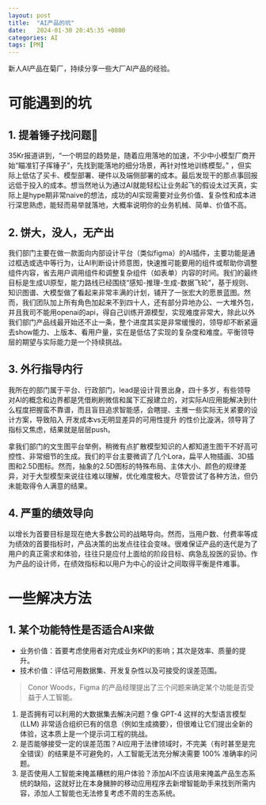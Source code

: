 ```yaml
---
layout: post
title:  "AI产品的坑"
date:   2024-01-30 20:45:35 +0800
categories: AI
tags: [PM]
---
```


新人AI产品在菊厂，持续分享一些大厂AI产品的经验。


# 可能遇到的坑
## 1. 提着锤子找问题🔨
35Kr报道讲到，“一个明显的趋势是，随着应用落地的加速，不少中小模型厂商开始“瞄准钉子挥锤子”，先找到能落地的细分场景，再针对性地训练模型。” ，但实际上低估了买卡、模型部署、硬件以及端侧部署的成本。最后发现干的那点事回报远低于投入的成本。想当然地认为通过AI就能轻松让业务起飞的假设太过天真，实际上是hype期非常naive的想法，成功的AI实现需要对业务价值、复杂性和成本进行深思熟虑，能轻而易举就落地，大概率说明你的业务机械、简单、价值不高。


## 2. 饼大，没人，无产出
我们部门主要在做一款面向内部设计平台（类似figma）的AI插件，主要功能是通过框选或选中等行为，让AI判断设计师意图，快速推可能要用的组件或帮助你调整组件内容，省去用户调用组件和调整复杂组件（如表单）内容的时间。我们的最终目标是生成UI原型，能力路线已经围绕“感知-推理-生成-数据飞轮”，基于规则、知识图谱、大模型做了看起来非常丰满的计划，铺开了一张宏大的愿景蓝图。然而，我们团队加上所有角色加起来不到四十人，还有部分异地办公、一大堆外包，并且我司不能用openai的api，得自己训练开源模型，实现难度非常大，除此以外我们部门产品线最开始还不止一条，整个进度其实是非常缓慢的，领导却不断紧逼去show能力、上版本、看用户量，实在是低估了实现的复杂度和难度。平衡领导层的期望与实际能力是一个持续挑战。


## 3. 外行指导内行
我所在的部门属于平台、行政部门，lead是设计背景出身，四十多岁，有些领导对AI的概念和边界都是凭借刷刷微信和属下汇报建立的，对实际AI应用能解决到什么程度把握蛮不靠谱，而且盲目追求智能感，会瞎提、主推一些实际无关紧要的设计方案，导致陷入 开发成本vs无明显差异的可用性提升 的性价比漩涡，领导背了指标又焦虑，结果就是层层push。

拿我们部门的文生图平台举例，稍微有点扩散模型知识的人都知道生图干不好高可控性、非常细节的生成。我们的平台主要微调了几个Lora，扁平人物插画、3D插图和2.5D图标。然而，抽象的2.5D图标的特殊布局、主体大小、颜色的规律差异，对于大型模型来说往往难以理解，优化难度极大。尽管尝试了各种方法，但仍未能取得令人满意的结果。

## 4. 严重的绩效导向 
以增长为首要目标是现在绝大多数公司的战略导向。然而，当用户数、付费率等成为绩效的首要指标时，产品决策的出发点往往会变味。很难保证产品的迭代是为了用户的真正需求和体验，往往只是应付上面给的阶段目标、病急乱投医的妥协。作为产品的设计师，在绩效指标和以用户为中心的设计之间取得平衡是件难事。


# 一些解决方法
## 1. 某个功能特性是否适合AI来做
- 业务价值：首要考虑使用者对完成业务KPI的影响；其次是效率、质量的提升。
- 技术价值：评估可用数据集、开发复杂性以及可接受的误差范围。

>Conor Woods，Figma 的产品经理提出了三个问题来确定某个功能是否受益于人工智能。
1. 是否拥有可以利用的大数据集去解决问题？像 GPT-4 这样的大型语言模型 (LLM) 非常适合组织已有的信息（例如生成摘要），但很难让它们提出全新的体验，这本质上是一个提示词工程的挑战。
2. 是否能够接受一定的误差范围？AI应用于法律领域时，不完美（有时甚至是完全错误）的结果是不可避免的，人工智能无法充分解决需要 100% 准确率的问题。
3. 是否使用人工智能来掩盖糟糕的用户体验？添加AI不应该用来掩盖产品生态系统的缺陷，这就好比在本身臃肿的移动应用程序去新增智能助手来找到所需内容，添加人工智能也无法修复考虑不周的生态系统。

